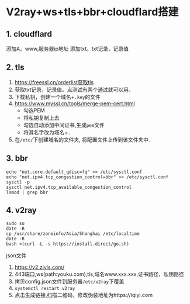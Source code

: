 # V2ray+ws+tls+bbr+cloudflard搭建

## 1. cloudflard
添加A。www,服务器ip地址
添加txt。txt记录，记录值

## 2. tls
1. https://freessl.cn/orderlist获取tls
2. 获取txt记录，记录值。点测试有两个通过就可以用。
3. 下载私钥，创建一个域名+`.key`的文件
4. https://www.myssl.cn/tools/merge-pem-cert.html
   - 勾选PEM
   - 将私钥复制上去
   - 勾选自动添加中间证书,生成`pem`文件
   - 将其名字改为域名+`.`
5. 在`/etc/`下创建域名的文件夹, 将配置文件上传到该文件夹中.

## 3. bbr
```shell
echo "net.core.default_qdisc=fq" >> /etc/sysctl.conf
echo "net.ipv4.tcp_congestion_control=bbr" >> /etc/sysctl.conf
sysctl -p
sysctl net.ipv4.tcp_available_congestion_control
lsmod | grep bbr
```
## 4. v2ray
```shell
sudo su
date -R
cp /usr/share/zoneinfo/Asia/Shanghai /etc/localtime
date -R
bash <(curl -L -s https://install.direct/go.sh)
```
json文件
1. https://v2.ziyls.com/
2. 443端口,ws(path:youku.com),tls,域名www.xxx.xxx,证书路径，私钥路径
3. 拷贝config.json文件到服务器`/etc/v2ray`下覆盖
4. `systemctl restart v2ray`
5. 点击生成链接,扫描二维码，修改伪装地址为https://iqiyi.com

